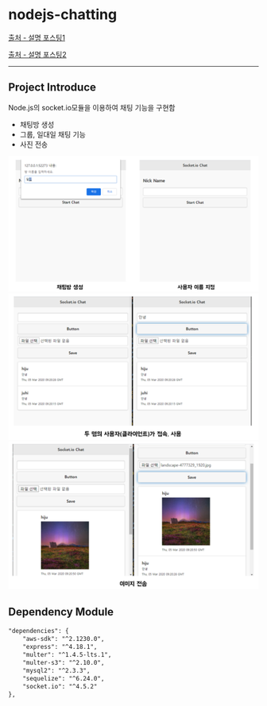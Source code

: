 # nodejs-chatting

[출처 - 설명 포스팅1 ](https://juhi.tistory.com/8)

[출처 - 설명 포스팅2 ](https://juhi.tistory.com/9)

---

## Project Introduce

Node.js의 socket.io모듈을 이용하여 채팅 기능을 구현함

-   채팅방 생성
-   그룹, 일대일 채팅 기능
-   사진 전송

![p1](./readme/p1.PNG)
![p2](./readme/p2.PNG)
![p3](./readme/p3.PNG)

## Dependency Module

```
"dependencies": {
    "aws-sdk": "^2.1230.0",
    "express": "^4.18.1",
    "multer": "^1.4.5-lts.1",
    "multer-s3": "^2.10.0",
    "mysql2": "^2.3.3",
    "sequelize": "^6.24.0",
    "socket.io": "^4.5.2"
},
```
